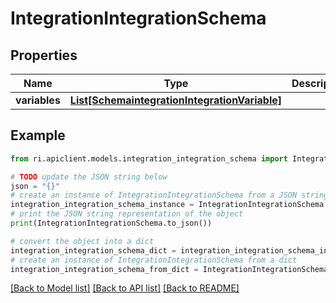 # IntegrationIntegrationSchema


## Properties

Name | Type | Description | Notes
------------ | ------------- | ------------- | -------------
**variables** | [**List[SchemaintegrationIntegrationVariable]**](SchemaintegrationIntegrationVariable.md) |  | [optional] 

## Example

```python
from ri.apiclient.models.integration_integration_schema import IntegrationIntegrationSchema

# TODO update the JSON string below
json = "{}"
# create an instance of IntegrationIntegrationSchema from a JSON string
integration_integration_schema_instance = IntegrationIntegrationSchema.from_json(json)
# print the JSON string representation of the object
print(IntegrationIntegrationSchema.to_json())

# convert the object into a dict
integration_integration_schema_dict = integration_integration_schema_instance.to_dict()
# create an instance of IntegrationIntegrationSchema from a dict
integration_integration_schema_from_dict = IntegrationIntegrationSchema.from_dict(integration_integration_schema_dict)
```
[[Back to Model list]](../README.md#documentation-for-models) [[Back to API list]](../README.md#documentation-for-api-endpoints) [[Back to README]](../README.md)

